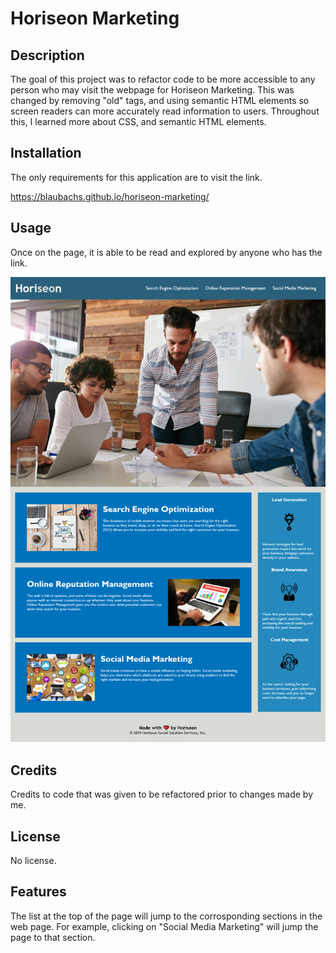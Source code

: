 # Horiseon Marketing

## Description

The goal of this project was to refactor code to be more accessible to any person who may visit the webpage for Horiseon Marketing. This was changed by removing "old" tags, and using semantic HTML elements so screen readers can more accurately read information to users. Throughout this, I learned more about CSS, and semantic HTML elements. 


## Installation

The only requirements for this application are to visit the link.

https://blaubachs.github.io/horiseon-marketing/

## Usage

Once on the page, it is able to be read and explored by anyone who has the link.

![alt text](./assets/images/horiseon-marketing.png)


## Credits

Credits to code that was given to be refactored prior to changes made by me.

## License

No license.

## Features

The list at the top of the page will jump to the corrosponding sections in the web page. For example, clicking on "Social Media Marketing" will jump the page to that section.


